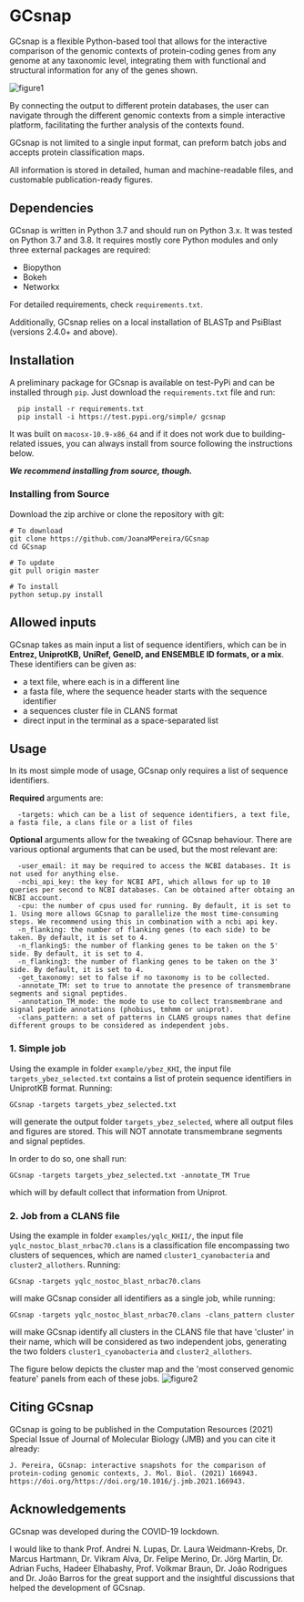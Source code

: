 # GCsnap

GCsnap is a flexible Python-based tool that allows for the interactive comparison of the genomic contexts of protein-coding genes from any genome at any taxonomic level, integrating them with functional and structural information for any of the genes shown. 

![figure1](https://github.com/JoanaMPereira/GCsnap/blob/master/examples/Fig1.png)

By connecting the output to different protein databases, the user can navigate through the different genomic contexts from a simple interactive platform, facilitating the further analysis of the contexts found. 

GCsnap is not limited to a single input format, can preform batch jobs and accepts protein classification maps. 

All information is stored in detailed, human and machine-readable files, and customable publication-ready figures.

## Dependencies

GCsnap is written in Python 3.7 and should run on Python 3.x. It was tested on Python 3.7 and 3.8. It requires mostly core Python modules and only three external packages are required: 
  - Biopython
  - Bokeh
  - Networkx 

For detailed requirements, check ```requirements.txt```.

Additionally, GCsnap relies on a local installation of BLASTp and PsiBlast (versions 2.4.0+ and above). 

## Installation

A preliminary package for GCsnap is available on test-PyPi and can be installed through ```pip```. Just download the ```requirements.txt``` file and run:

```
  pip install -r requirements.txt
  pip install -i https://test.pypi.org/simple/ gcsnap
```
It was built on ```macosx-10.9-x86_64``` and if it does not work due to building-related issues, you can always install from source following the instructions below.

***We recommend installing from source, though.***

### Installing from Source

Download the zip archive or clone the repository with git:

```
# To download
git clone https://github.com/JoanaMPereira/GCsnap
cd GCsnap

# To update
git pull origin master

# To install
python setup.py install
```

## Allowed inputs

GCsnap takes as main input a list of sequence identifiers, which can be in **Entrez, UniprotKB, UniRef, GeneID, and ENSEMBLE ID formats, or a mix**. These identifiers can be given as:
  - a text file, where each is in a different line
  - a fasta file, where the sequence header starts with the sequence identifier
  - a sequences cluster file in CLANS format
  - direct input in the terminal as a space-separated list
  
## Usage

In its most simple mode of usage, GCsnap only requires a list of sequence identifiers. 

**Required** arguments are:
```
  -targets: which can be a list of sequence identifiers, a text file, a fasta file, a clans file or a list of files
```
**Optional** arguments allow for the tweaking of GCsnap behaviour. There are various optional arguments that can be used, but the most relevant are:
```  
  -user_email: it may be required to access the NCBI databases. It is not used for anything else.
  -ncbi_api_key: the key for NCBI API, which allows for up to 10 queries per second to NCBI databases. Can be obtained after obtaing an NCBI account.
  -cpu: the number of cpus used for running. By default, it is set to 1. Using more allows GCsnap to parallelize the most time-consuming steps. We recommend using this in combination with a ncbi api key.
  -n_flanking: the number of flanking genes (to each side) to be taken. By default, it is set to 4.
  -n_flanking5: the number of flanking genes to be taken on the 5' side. By default, it is set to 4.
  -n_flanking3: the number of flanking genes to be taken on the 3' side. By default, it is set to 4.
  -get_taxonomy: set to false if no taxonomy is to be collected.
  -annotate_TM: set to true to annotate the presence of transmembrane segments and signal peptides.
  -annotation_TM_mode: the mode to use to collect transmembrane and signal peptide annotations (phobius, tmhmm or uniprot).
  -clans_pattern: a set of patterns in CLANS groups names that define different groups to be considered as independent jobs.
```
### 1. Simple job

Using the example in folder `example/ybez_KHI`, the input file `targets_ybez_selected.txt` contains a list of protein sequence identifiers in UniprotKB format. Running:
```
GCsnap -targets targets_ybez_selected.txt
```
will generate the output folder `targets_ybez_selected`, where all output files and figures are stored.
This will NOT annotate transmembrane segments and signal peptides.

In order to do so, one shall run:
```
GCsnap -targets targets_ybez_selected.txt -annotate_TM True
```
which will by default collect that information from Uniprot.

### 2. Job from a CLANS file

Using the example in folder `examples/yqlc_KHII/`, the input file `yqlc_nostoc_blast_nrbac70.clans` is a classification file encompassing two clusters of sequences, which are named `cluster1_cyanobacteria` and `cluster2_allothers`. 
Running:
```
GCsnap -targets yqlc_nostoc_blast_nrbac70.clans 
```
will make GCsnap consider all identifiers as a single job, while running:
```
GCsnap -targets yqlc_nostoc_blast_nrbac70.clans -clans_pattern cluster
```
will make GCsnap identify all clusters in the CLANS file that have 'cluster' in their name, which will be considered as two independent jobs, generating the two folders `cluster1_cyanobacteria` and `cluster2_allothers`.

The figure below depicts the cluster map and the 'most conserved genomic feature' panels from each of these jobs.
![figure2](https://github.com/JoanaMPereira/GCsnap/blob/master/examples/Fig2.png)

## Citing GCsnap

GCsnap is going to be published in the Computation Resources (2021) Special Issue of Journal of Molecular Biology (JMB) and you can cite it already:

```
J. Pereira, GCsnap: interactive snapshots for the comparison of protein-coding genomic contexts, J. Mol. Biol. (2021) 166943. https://doi.org/https://doi.org/10.1016/j.jmb.2021.166943.
```

## Acknowledgements

GCsnap was developed during the COVID-19 lockdown. 

I would like to thank Prof. Andrei N. Lupas, Dr. Laura Weidmann-Krebs, Dr. Marcus Hartmann, Dr. Vikram Alva, Dr. Felipe Merino, Dr. Jörg Martin, Dr. Adrian Fuchs, Hadeer Elhabashy, Prof. Volkmar Braun, Dr. João Rodrigues and Dr. João Barros for the great support and the insightful discussions that helped the development of GCsnap.
